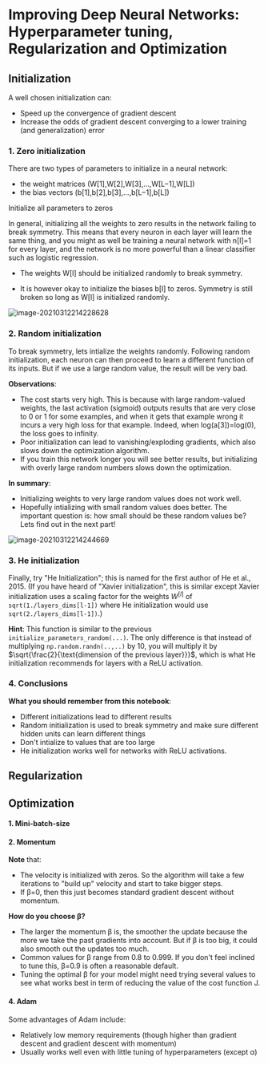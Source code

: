 # Improving Deep Neural Networks: Hyperparameter tuning, Regularization and Optimization

## Initialization

A well chosen initialization can:

- Speed up the convergence of gradient descent
- Increase the odds of gradient descent converging to a lower training (and generalization) error

### 1. Zero initialization

There are two types of parameters to initialize in a neural network:

- the weight matrices (W[1],W[2],W[3],...,W[L−1],W[L])
- the bias vectors (b[1],b[2],b[3],...,b[L−1],b[L])

Initialize all parameters to zeros

In general, initializing all the weights to zero results in the network failing to break symmetry. This means that every neuron in each layer will learn the same thing, and you might as well be training a neural network with n[l]=1 for every layer, and the network is no more powerful than a linear classifier such as logistic regression.

- The weights W[l] should be initialized randomly to break symmetry. 

- It is however okay to initialize the biases b[l] to zeros. Symmetry is still broken so long as W[l] is initialized randomly.

![image-20210312214228628](https://cdn.jsdelivr.net/gh/nekomiao123/pic/img/image-20210312214228628.png)

### 2. Random initialization

To break symmetry, lets intialize the weights randomly. Following random initialization, each neuron can then proceed to learn a different function of its inputs. But if we use a large random value, the result will be  very bad.

**Observations**:

- The cost starts very high. This is because with large random-valued weights, the last activation (sigmoid) outputs results that are very close to 0 or 1 for some examples, and when it gets that example wrong it incurs a very high loss for that example. Indeed, when log(a[3])=log(0), the loss goes to infinity.
- Poor initialization can lead to vanishing/exploding gradients, which also slows down the optimization algorithm. 
- If you train this network longer you will see better results, but initializing with overly large random numbers slows down the optimization.

**In summary**:

- Initializing weights to very large random values does not work well. 
- Hopefully intializing with small random values does better. The important question is: how small should be these random values be? Lets find out in the next part!

![image-20210312214244669](https://cdn.jsdelivr.net/gh/nekomiao123/pic/img/image-20210312214244669.png)

### 3. He initialization

Finally, try "He Initialization"; this is named for the first author of He et al., 2015. (If you have heard of "Xavier initialization", this is similar except Xavier initialization uses a scaling factor for the weights $W^{[l]}$ of `sqrt(1./layers_dims[l-1])` where He initialization would use `sqrt(2./layers_dims[l-1])`.)

**Hint**: This function is similar to the previous `initialize_parameters_random(...)`. The only difference is that instead of multiplying `np.random.randn(..,..)` by 10, you will multiply it by $\sqrt{\frac{2}{\text{dimension of the previous layer}}}$, which is what He initialization recommends for layers with a ReLU activation. 

### 4. Conclusions

**What you should remember from this notebook**:

- Different initializations lead to different results
- Random initialization is used to break symmetry and make sure different hidden units can learn different things
- Don't intialize to values that are too large
- He initialization works well for networks with ReLU activations.



## Regularization



## Optimization

#### 1. Mini-batch-size

#### 2. Momentum

**Note** that:

- The velocity is initialized with zeros. So the algorithm will take a few iterations to "build up" velocity and start to take bigger steps.
- If β=0, then this just becomes standard gradient descent without momentum. 

**How do you choose β?**

- The larger the momentum β is, the smoother the update because the more we take the past gradients into account. But if β is too big, it could also smooth out the updates too much. 
- Common values for β range from 0.8 to 0.999. If you don't feel inclined to tune this, β=0.9 is often a reasonable default. 
- Tuning the optimal β for your model might need trying several values to see what works best in term of reducing the value of the cost function J.

#### 4. Adam

Some advantages of Adam include:

- Relatively low memory requirements (though higher than gradient descent and gradient descent with momentum) 
- Usually works well even with little tuning of hyperparameters (except α)

